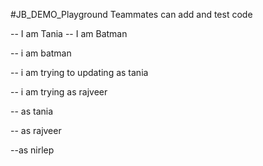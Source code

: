 #JB_DEMO_Playground
Teammates can add and test code

 -- I am Tania
 -- I am Batman

 -- i am batman

 -- i am trying to updating as tania

 -- i am trying as rajveer

-- as tania

-- as rajveer

--as nirlep